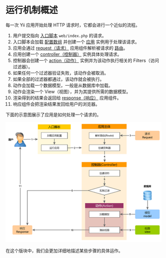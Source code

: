 # 运行机制概述

每一次 Yii 应用开始处理 HTTP 请求时，它都会进行一个近似的流程。

1. 用户提交指向 [入口脚本](structure-entry-scripts.md) `web/index.php` 的请求。
2. 入口脚本会加载 [配置数组](concept-configurations.md) 并创建一个
   [应用](structure-applications.md) 实例用于处理该请求。
3. 应用会通过 [request（请求）](runtime-requests.md) 应用组件解析被请求的 [路由](runtime-routing.md)。
4. 应用创建一个 [controller（控制器）](structure-controllers.md) 实例具体处理请求。
5. 控制器会创建一个 [action（动作）](structure-controllers.md) 实例并为该动作执行相关的 Filters（访问过滤器）。
6. 如果任何一个过滤器验证失败，该动作会被取消。
7. 如果全部的过滤器都通过，该动作就会被执行。
8. 动作会加载一个数据模型，一般是从数据库中加载。
9. 动作会渲染一个 View（视图），并为其提供所需的数据模型。
10. 渲染得到的结果会返回给 [response（响应）](runtime-responses.md) 应用组件。
11. 响应组件会把渲染结果发回给用户的浏览器。

下面的示意图展示了应用是如何处理一个请求的。

![Request Lifecycle](images/request-lifecycle.png)

在这个版块中，我们会更加详细地描述某些步骤的具体运作。